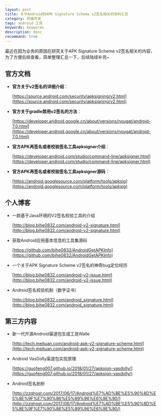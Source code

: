 ```yaml
---
layout: post
title: 关于Android的APK Signature Scheme v2签名相关的资料汇总
category: 终端开发
tags: android 工具
keywords: keywords
description: desc
recommand: true
---
```


最近在因为业务的原因在研究关于APK Signature Scheme v2签名相关的内容，为了方便后续查看，简单整理汇总一下，后续陆续补充~

## 官方文档

- **官方关于v2签名的详细介绍**：

	[https://source.android.com/security/apksigning/v2.html](https://source.android.com/security/apksigning/v2.html)

- **官方关于gradle禁用v2签名的方法**：

	[https://developer.android.google.cn/about/versions/nougat/android-7.0.html](https://developer.android.google.cn/about/versions/nougat/android-7.0.html)

- **官方APK再签名或者校验签名工具apksigner介绍**：

	[https://developer.android.com/studio/command-line/apksigner.html](https://developer.android.com/studio/command-line/apksigner.html)

- **官方APK再签名或者校验签名工具apksigner源码**：

	[https://android.googlesource.com/platform/tools/apksig](https://android.googlesource.com/platform/tools/apksig)

## 个人博客

- 一款基于Java环境的V2签名校验工具的介绍

	[http://blog.bihe0832.com/android-v2-signature.html](http://blog.bihe0832.com/android-v2-signature.html)
 
- 获取Android应用基本信息的工具集源码

	[https://github.com/bihe0832/AndroidGetAPKInfo](https://github.com/bihe0832/AndroidGetAPKInfo)

- 一个关于APK Signature Scheme v2签名的神奇bug定位经历

	[http://blog.bihe0832.com/android-v2-issue.html](http://blog.bihe0832.com/android-v2-issue.html)
	
- Android签名校验机制（数字证书）

	[http://blog.bihe0832.com/android_signature.html](http://blog.bihe0832.com/android_signature.html)

## 第三方内容

- 新一代开源Android渠道包生成工具Walle

	[http://tech.meituan.com/android-apk-v2-signature-scheme.html](http://tech.meituan.com/android-apk-v2-signature-scheme.html)

- Android VasDolly渠道包实现原理

	[https://guofeng007.github.io/2018/01/27/apksign-vasdolly/](https://guofeng007.github.io/2018/01/27/apksign-vasdolly/)

- Android签名剖析

	[http://zzqhost.com/2017/06/17/Android%E7%AD%BE%E5%90%8D%E5%8E%9F%E7%90%86%E5%89%96%E6%9E%90/](http://zzqhost.com/2017/06/17/Android%E7%AD%BE%E5%90%8D%E5%8E%9F%E7%90%86%E5%89%96%E6%9E%90/)